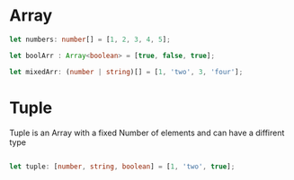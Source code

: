 # Array








``` typescript 
let numbers: number[] = [1, 2, 3, 4, 5];

let boolArr : Array<boolean> = [true, false, true];

let mixedArr: (number | string)[] = [1, 'two', 3, 'four'];
```


# Tuple

Tuple is an Array with a fixed Number of elements and can have a diffirent type 




``` typescript 

let tuple: [number, string, boolean] = [1, 'two', true];
```






